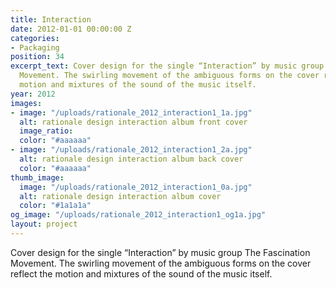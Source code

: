 ```yaml
---
title: Interaction
date: 2012-01-01 00:00:00 Z
categories:
- Packaging
position: 34
excerpt_text: Cover design for the single “Interaction” by music group The Fascination
  Movement. The swirling movement of the ambiguous forms on the cover reflect the
  motion and mixtures of the sound of the music itself.
year: 2012
images:
- image: "/uploads/rationale_2012_interaction1_1a.jpg"
  alt: rationale design interaction album front cover
  image_ratio: 
  color: "#aaaaaa"
- image: "/uploads/rationale_2012_interaction1_2a.jpg"
  alt: rationale design interaction album back cover
  color: "#aaaaaa"
thumb_image:
  image: "/uploads/rationale_2012_interaction1_0a.jpg"
  alt: rationale design interaction album cover
  color: "#1a1a1a"
og_image: "/uploads/rationale_2012_interaction1_og1a.jpg"
layout: project
---
```


Cover design for the single “Interaction” by music group The Fascination Movement. The swirling movement of the ambiguous forms on the cover reflect the motion and mixtures of the sound of the music itself.
